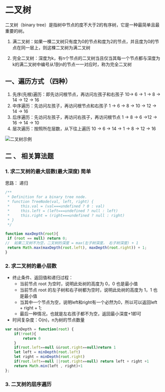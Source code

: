 # 二叉树

二叉树（binary tree）是指树中节点的度不大于2的有序树，它是一种最简单且最重要的树。

1. 满二叉树：如果一棵二叉树只有度为0的节点和度为2的节点，并且度为0的节点在同一层上，则这棵二叉树为满二叉树

2. 完全二叉树：深度为k，有n个节点的二叉树当且仅当其每一个节点都与深度为k的满二叉树中编号从1到n的节点一一对应时，称为完全二叉树

## 一、遍历方式 （四种）

1. 先序(先根)遍历：即先访问根节点，再访问左孩子和右孩子 10-> 6 -> 1 -> 8 -> 14 -> 12 -> 16
2. 中序遍历：先访问左孩子，再访问根节点和右孩子 1 -> 6 -> 8 -> 10 -> 12 -> 14 -> 16
3. 后序遍历：先访问左孩子，再访问右孩子，再访问根节点 1 -> 8 -> 6 ->12 -> 16 -> 14 -> 10
4. 层次遍历：按照所在层数，从下往上遍历 10 -> 6 ->  14 -> 1 -> 8 -> 12 -> 16

![二叉树示例](https://img.yanyuanfeng.top/FtASKQ64HgJnrRliW9ejnXb_Vh5Y)
​
## 二 、 相关算法题

### 1. 求二叉树的最大层数(最大深度) 简单

思路： 递归

```javascript
/**
 * Definition for a binary tree node.
 * function TreeNode(val, left, right) {
 *     this.val = (val===undefined ? 0 : val)
 *     this.left = (left===undefined ? null : left)
 *     this.right = (right===undefined ? null : right)
 * }
 */
 
function maxDepth(root){
 if (root == null) return 0;
//  如果二叉树不为空，二叉树的深度 = max(左子树深度， 右子树深度) + 1
 return Math.max(maxDepth(root.left), maxDepth(root.right)) + 1;
}
```

### 2. 求二叉树的最小层数

+ 终止条件、返回值和递归过程：
    - 当前节点 root 为空时，说明此处树的高度为 0，0 也是最小值
    - 当前节点 root 的左子树和右子树都为空时，说明此处树的高度为 1，1 也是最小值
    - 当其中一个节点为空，说明left和right有一个必然为0，所以可以返回left + right + 1;
    - 最后一种情况，也就是左右孩子都不为空，返回最小深度+1即可
+ 时间复杂度：O(n)，n为树的节点数量

```javascript
var minDepth = function(root) {
    if(!root){
        return 0
    }
    if(root.left==null &&root.right==null)return 1
    let left = minDepth(root.left)
    let right = minDepth(root.right)
    if(root.left==null ||root.right==null) return left + right +1
    return Math.min(left , right)+1
};
```

### 3. 二叉树的层序遍历
